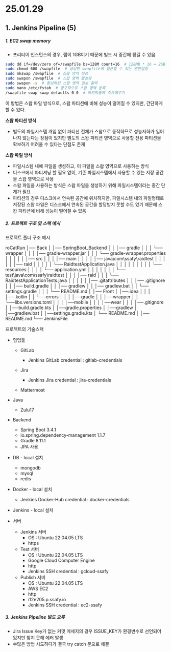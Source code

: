 # 25.01.29

## 1. Jenkins Pipeline (5)

##### 1. EC2 swap memory

- 프리티어 인스턴스의 경우, 램이 1GB이기 때문에 빌드 시 중간에 튕길 수 있음.

```bash
sudo dd if=/dev/zero of=/swapfile bs=128M count=16  # 128MB * 16 = 2GB 스왑영역 할당
sudo chmod 600 /swapfile  # 생성한 swapfile에 접근할 수 있는 권한설정
sudo mkswap /swapfile  # 스왑 영역 생성
sudo swapon /swapfile  # 스왑 영역 활성화
sudo swapon -s  # 활성화된 스왑 영역 정보 출력
sudo nano /etc/fstab  # 영구적으로 스왑 영역 등록
/swapfile swap swap defaults 0 0  # 마지막줄에 추가해주기
```

이 방법은 스왑 파일 방식으로, 스왑 파티션에 비해 성능이 떨어질 수 있지만, 간단하게 할 수 있다.



**스왑 파티션 방식**

- 별도의 파일시스템 개입 없이 파티션 전체가 스왑으로 동작하므로 성능저하가 일어나지 않는다는 장점이 있지만 별도의 스왑 파티션 영역으로 사용할 전용 파티션을 확보하기 어려울 수 있다는 단점도 존재

**스왑 파일 방식**

- 파일시스템 내에 파일을 생성하고, 이 파일을 스왑 영역으로 사용하는 방식
- 디스크에서 파티셔닝 할 필요 없이, 기존 파일시스템에서 사용할 수 있는 저장 공간을 스왑 영역으로 사용
- 스왑 파일을 사용하는 방식은 스왑 파일을 생성하기 위해 파일시스템이라는 중간 단계가 필요
- 파티션의 경우 디스크에서 연속된 공간에 위치하지만, 파일시스템 내의 파일형태로 저장된 스왑 파일은 디스크에서 연속된 공간을 할당받지 못할 수도 있기 때문에 스왑 파티션에 비해 성능이 떨어질 수 있음



##### 2. 프로젝트 구조 및 스택 예시

프로젝트 폴더 구조 예시

roCatRun
│── Back
│   │── SpringBoot_Backend
│   │   │── gradle
│   │   │   └── wrapper
│   │   │       │── gradle-wrapper.jar
│   │   │       └── gradle-wrapper.properties
│   │   │
│   │   │── src
│   │   │   │── main
│   │   │   │   │── java\com\ssafy\raidtest
│   │   │   │   │   │── raid
│   │   │   │   │   └── RaidtestApplication.java
│   │   │   │   │
│   │   │   │   └── resources
│   │   │   │       └── application.yml
│   │   │   │
│   │   │   └── test\java\com\ssafy\raidtest
│   │   │       │── raid
│   │   │       └── RaidtestApplicationTests.java
│   │   │
│   │   │── .gitattributes
│   │   │── .gitignore
│   │   │── build.gradle
│   │   │── gradlew
│   │   │── gradlew.bat
│   │   └── settings.gradle
│   │
│   └── README.md
│
│── Front
│   │──.idea
│   │
│   │──.kotlin
│   │   └──errors
│   │
│   │──gradle
│   │   │──wrapper
│   │   └──libs.versions.toml
│   │
│   │──mobile
│   │
│   │──wear
│   │
│   │──.gitignore
│   │──build.gradle.kts
│   │──gradle.properties
│   │──gradlew
│   │──gradlew.bat
│   │──settings.gradle.kts
│   └── README.md
│
│── README.md
└── JenkinsFile



프로젝트의 기술스택

- 협업툴
  - GitLab
    - Jenkins GitLab credential : gitlab-credentials
  - Jira
    - Jenkins Jira credential : jira-credentials

  - Mattermost

- Java
  - Zulu17
- Backend
  - Spring Boot 3.4.1
  - io.spring.dependency-management 1.1.7
  - Gradle 8.11.1
  - JPA 사용
- DB - local 설치
  - mongodb
  - mysql
  - redis

- Docker - local 설치
  - Jenkins Docker-Hub credential : docker-credentials
- Jenkins - local 설치
- 서버
  - Jenkins 서버
    - OS : Ubuntu 22.04.05 LTS
    - https
  - Test 서버
    - OS : Ubuntu 22.04.05 LTS
    - Google Cloud Computer Engine
    - http
    - Jenkins SSH credential : gcloud-ssafy
  - Publish 서버
    - OS : Ubuntu 22.04.05 LTS
    - AWS EC2
    - http
    - i12e205.p.ssafy.io
    - Jenkins SSH credential : ec2-ssafy



##### 3. Jenkins Pipeline 빌드 오류

- Jira Issue Key가 없는 커밋 메세지의 경우 ISSUE_KEY가 환경변수로 선언되어 있지만 찾지 못해 에러 발생
- 수많은 방법 시도하다가 결국 try catch 문으로 해결

